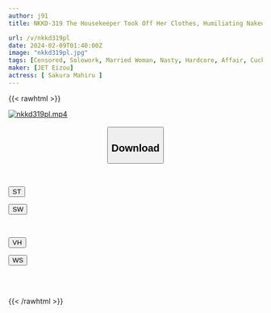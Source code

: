 ```yaml
---
author: j91
title: NKKD-319 The Housekeeper Took Off Her Clothes, Humiliating Naked Service Mayi Sakura

url: /v/nkkd319pl
date: 2024-02-09T01:40:00Z
image: "nkkd319pl.jpg"
tags: [Censored, Solowork, Married Woman, Nasty, Hardcore, Affair, Cuckold, Ultra-Huge Tits	]
maker: [JET Eizou]
actress: [ Sakura Mahiru ]
---
```



{{< rawhtml >}}

<div class="video" data-videoid="JJMdgJYexGIjLQ6">
    <a href="javascript:;">
        <img src="/v/nkkd319pl/nkkd319pl.jpg" width="WIDTH" height="HEIGHT" alt="nkkd319pl.mp4" loading="lazy">
    </a>
</div>

<script type="text/javascript" src="https://j91.asia/asset/on-demand-st.js"></script>

<br>
  <link rel="stylesheet" href="https://j91.asia/asset/bs5.css">
  
  <center>
  <button class="btn btn-primary" type="button" data-bs-toggle="collapse" data-bs-target=".multi-collapse" aria-expanded="false" aria-controls="multiCollapseExample1 multiCollapseExample2"><h2>Download</h2></button></center>
</p>
<div class="row">
  <div class="col">
    <div class="collapse multi-collapse" id="multiCollapseExample1">
      <div class="card card-body">
	      	      <br>
<div class="buttons">  
<p><a href="https://streamtape.to/v/JJMdgJYexGIjLQ6" target="_blank"><button class="btn-hover color-3"><i class="fa fa-download"></i> ST</button></a></p>
<p><a href="https://flaswish.com/qjpisss7rsbk" target="_blank"><button class="btn-hover color-2"><i class="fa fa-download"></i> SW</button></a></p></div>
    </div>
  </div>
</div>
  <div class="col">
    <div class="collapse multi-collapse" id="multiCollapseExample2">
      <div class="card card-body">
	      <br>
<div class="buttons">
<p><a href="javascript:;" target="_blank"><button class="btn-hover color-9"><i class="fa fa-download"></i> VH</button></a></p>
<p><a href="javascript:;" target="_blank"><button class="btn-hover color-8"><i class="fa fa-download"></i> WS</button></a></p></div>
<br><br>
      </div>
    </div>
  </div>
</div>

{{< /rawhtml >}}